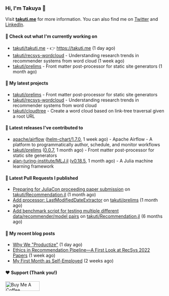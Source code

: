 ### Hi, I'm Takuya 👋

Visit **[takuti.me](https://takuti.me/)** for more information. You can also find me on [Twitter](https://twitter.com/takuti) and [LinkedIn](https://linkedin.com/in/takuti).

#### 👷 Check out what I'm currently working on


- [takuti/takuti.me](https://github.com/takuti/takuti.me) - :point_right: https://takuti.me (1 day ago)
- [takuti/recsys-wordcloud](https://github.com/takuti/recsys-wordcloud) - Understanding research trends in recommender systems from word cloud (1 week ago)
- [takuti/prelims](https://github.com/takuti/prelims) - Front matter post-processor for static site generators (1 month ago)

#### 🌱 My latest projects


- [takuti/prelims](https://github.com/takuti/prelims) - Front matter post-processor for static site generators
- [takuti/recsys-wordcloud](https://github.com/takuti/recsys-wordcloud) - Understanding research trends in recommender systems from word cloud
- [takuti/cloudtree](https://github.com/takuti/cloudtree) - Create a word cloud based on link-tree traversal given a root URL

#### 🔭 Latest releases I've contributed to


- [apache/airflow](https://github.com/apache/airflow) ([helm-chart/1.7.0](https://github.com/apache/airflow/releases/tag/helm-chart%2F1.7.0), 1 week ago) - Apache Airflow - A platform to programmatically author, schedule, and monitor workflows
- [takuti/prelims](https://github.com/takuti/prelims) ([0.0.7](https://github.com/takuti/prelims/releases/tag/0.0.7), 1 month ago) - Front matter post-processor for static site generators
- [alan-turing-institute/MLJ.jl](https://github.com/alan-turing-institute/MLJ.jl) ([v0.18.5](https://github.com/alan-turing-institute/MLJ.jl/releases/tag/v0.18.5), 1 month ago) - A Julia machine learning framework

#### 🔨 Latest Pull Requests I published


- [Preparing for JuliaCon proceeding paper submission](https://github.com/takuti/Recommendation.jl/pull/63) on [takuti/Recommendation.jl](https://github.com/takuti/Recommendation.jl) (1 month ago)
- [Add processor: LastModifiedDateExtractor](https://github.com/takuti/prelims/pull/20) on [takuti/prelims](https://github.com/takuti/prelims) (1 month ago)
- [Add benchmark script for testing multiple different data/recommender/model pairs](https://github.com/takuti/Recommendation.jl/pull/61) on [takuti/Recommendation.jl](https://github.com/takuti/Recommendation.jl) (6 months ago)

#### 📜 My recent blog posts

- [Why We &#34;Productize&#34;](https://takuti.me/note/the-productize-book/) (1 day ago)
- [Ethics in Recommendation Pipeline—A First Look at RecSys 2022 Papers](https://takuti.me/note/recsys-2022/) (1 week ago)
- [My First Month as Self-Employed](https://takuti.me/note/first-month-as-self-employed/) (2 weeks ago)

#### ❤️ Support (Thank you!)

<a href="https://www.buymeacoffee.com/takuti" target="_blank"><img src="https://cdn.buymeacoffee.com/buttons/v2/default-yellow.png" alt="Buy Me A Coffee" style="height: 30px !important;width: 108px !important;" ></a>

